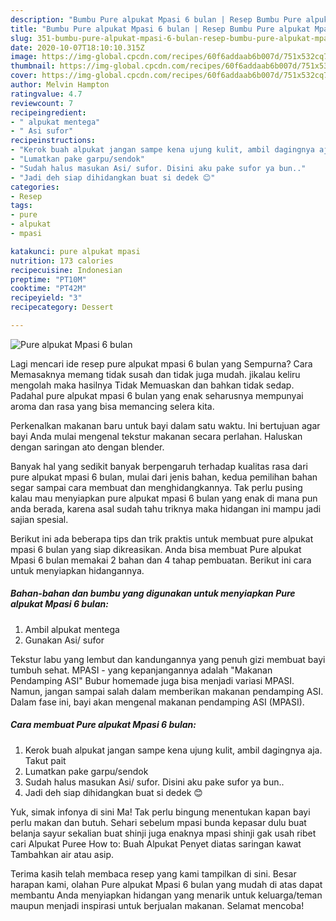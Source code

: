 ```yaml
---
description: "Bumbu Pure alpukat Mpasi 6 bulan | Resep Bumbu Pure alpukat Mpasi 6 bulan Yang Enak Dan Mudah"
title: "Bumbu Pure alpukat Mpasi 6 bulan | Resep Bumbu Pure alpukat Mpasi 6 bulan Yang Enak Dan Mudah"
slug: 351-bumbu-pure-alpukat-mpasi-6-bulan-resep-bumbu-pure-alpukat-mpasi-6-bulan-yang-enak-dan-mudah
date: 2020-10-07T18:10:10.315Z
image: https://img-global.cpcdn.com/recipes/60f6addaab6b007d/751x532cq70/pure-alpukat-mpasi-6-bulan-foto-resep-utama.jpg
thumbnail: https://img-global.cpcdn.com/recipes/60f6addaab6b007d/751x532cq70/pure-alpukat-mpasi-6-bulan-foto-resep-utama.jpg
cover: https://img-global.cpcdn.com/recipes/60f6addaab6b007d/751x532cq70/pure-alpukat-mpasi-6-bulan-foto-resep-utama.jpg
author: Melvin Hampton
ratingvalue: 4.7
reviewcount: 7
recipeingredient:
- " alpukat mentega"
- " Asi sufor"
recipeinstructions:
- "Kerok buah alpukat jangan sampe kena ujung kulit, ambil dagingnya aja. Takut pait"
- "Lumatkan pake garpu/sendok"
- "Sudah halus masukan Asi/ sufor. Disini aku pake sufor ya bun.."
- "Jadi deh siap dihidangkan buat si dedek 😊"
categories:
- Resep
tags:
- pure
- alpukat
- mpasi

katakunci: pure alpukat mpasi 
nutrition: 173 calories
recipecuisine: Indonesian
preptime: "PT10M"
cooktime: "PT42M"
recipeyield: "3"
recipecategory: Dessert

---
```



![Pure alpukat Mpasi 6 bulan](https://img-global.cpcdn.com/recipes/60f6addaab6b007d/751x532cq70/pure-alpukat-mpasi-6-bulan-foto-resep-utama.jpg)

Lagi mencari ide resep pure alpukat mpasi 6 bulan yang Sempurna? Cara Memasaknya memang tidak susah dan tidak juga mudah. jikalau keliru mengolah maka hasilnya Tidak Memuaskan dan bahkan tidak sedap. Padahal pure alpukat mpasi 6 bulan yang enak seharusnya mempunyai aroma dan rasa yang bisa memancing selera kita.

Perkenalkan makanan baru untuk bayi dalam satu waktu. Ini bertujuan agar bayi Anda mulai mengenal tekstur makanan secara perlahan. Haluskan dengan saringan ato dengan blender.

Banyak hal yang sedikit banyak berpengaruh terhadap kualitas rasa dari pure alpukat mpasi 6 bulan, mulai dari jenis bahan, kedua pemilihan bahan segar sampai cara membuat dan menghidangkannya. Tak perlu pusing kalau mau menyiapkan pure alpukat mpasi 6 bulan yang enak di mana pun anda berada, karena asal sudah tahu triknya maka hidangan ini mampu jadi sajian spesial.


Berikut ini ada beberapa tips dan trik praktis untuk membuat pure alpukat mpasi 6 bulan yang siap dikreasikan. Anda bisa membuat Pure alpukat Mpasi 6 bulan memakai 2 bahan dan 4 tahap pembuatan. Berikut ini cara untuk menyiapkan hidangannya.

<!--inarticleads1-->

##### Bahan-bahan dan bumbu yang digunakan untuk menyiapkan Pure alpukat Mpasi 6 bulan:

1. Ambil  alpukat mentega
1. Gunakan  Asi/ sufor


Tekstur labu yang lembut dan kandungannya yang penuh gizi membuat bayi tumbuh sehat. MPASI - yang kepanjangannya adalah &#34;Makanan Pendamping ASI&#34; Bubur homemade juga bisa menjadi variasi MPASI. Namun, jangan sampai salah dalam memberikan makanan pendamping ASI. Dalam fase ini, bayi akan mengenal makanan pendamping ASI (MPASI). 

<!--inarticleads2-->

##### Cara membuat Pure alpukat Mpasi 6 bulan:

1. Kerok buah alpukat jangan sampe kena ujung kulit, ambil dagingnya aja. Takut pait
1. Lumatkan pake garpu/sendok
1. Sudah halus masukan Asi/ sufor. Disini aku pake sufor ya bun..
1. Jadi deh siap dihidangkan buat si dedek 😊


Yuk, simak infonya di sini Ma! Tak perlu bingung menentukan kapan bayi perlu makan dan butuh. Sehari sebelum mpasi bunda kepasar dulu buat belanja sayur sekalian buat shinji juga enaknya mpasi shinji gak usah ribet cari Alpukat Puree How to: Buah Alpukat Penyet diatas saringan kawat Tambahkan air atau asip. 

Terima kasih telah membaca resep yang kami tampilkan di sini. Besar harapan kami, olahan Pure alpukat Mpasi 6 bulan yang mudah di atas dapat membantu Anda menyiapkan hidangan yang menarik untuk keluarga/teman maupun menjadi inspirasi untuk berjualan makanan. Selamat mencoba!
